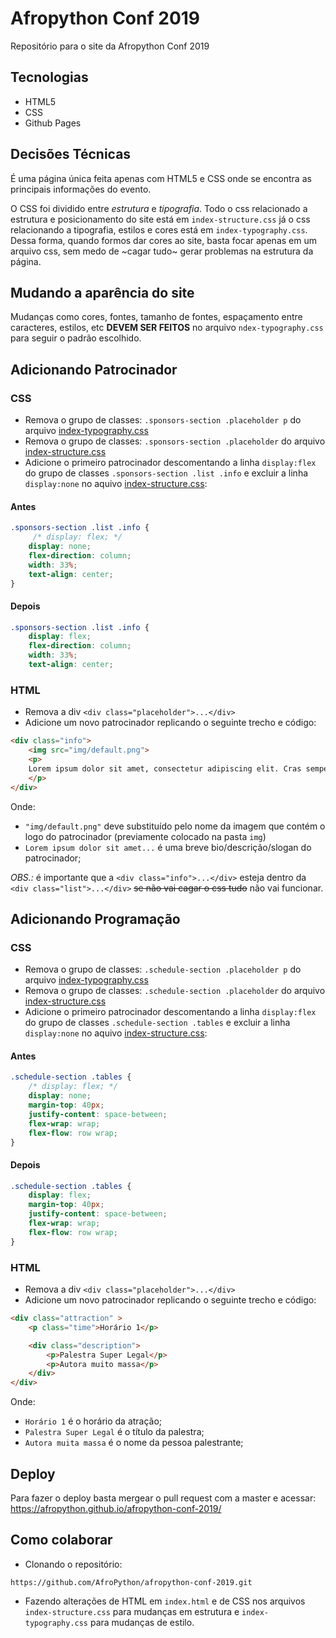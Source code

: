 # Afropython Conf 2019

Repositório para o site da Afropython Conf 2019

## Tecnologias

- HTML5
- CSS
- Github Pages

## Decisões Técnicas

É uma página única feita apenas com HTML5 e CSS onde se encontra as principais informações do evento.

O CSS foi dividido entre _estrutura_ e _tipografia_. Todo o css relacionado a estrutura e posicionamento do site está em `index-structure.css` já o css relacionando a tipografia, estilos e cores está em `index-typography.css`. Dessa forma, quando formos dar cores ao site, basta focar apenas em um arquivo css, sem medo de ~cagar tudo~ gerar problemas na estrutura da página.

## Mudando a aparência do site

Mudanças como cores, fontes, tamanho de fontes, espaçamento entre caracteres, estilos, etc __DEVEM SER FEITOS__ no arquivo `ndex-typography.css` para seguir o padrão escolhido.

## Adicionando Patrocinador

### CSS

- Remova o grupo de classes: `.sponsors-section .placeholder p` do arquivo [index-typography.css](css/index-structure.css)
- Remova o grupo de classes: `.sponsors-section .placeholder` do arquivo [index-structure.css](css/index-structure.css)
- Adicione o primeiro patrocinador descomentando a linha `display:flex` do grupo de classes `.sponsors-section .list .info` e excluir a linha `display:none` no aquivo [index-structure.css](css/index-structure.css):

#### Antes

```css
.sponsors-section .list .info {
     /* display: flex; */
    display: none;
    flex-direction: column;
    width: 33%;
    text-align: center;
}
```

#### Depois

```css
.sponsors-section .list .info {
    display: flex;
    flex-direction: column;
    width: 33%;
    text-align: center;
```

### HTML

- Remova a div `<div class="placeholder">...</div>`
- Adicione um novo patrocinador replicando o seguinte trecho e código:

```html
<div class="info">
    <img src="img/default.png">
    <p>
    Lorem ipsum dolor sit amet, consectetur adipiscing elit. Cras semper diam vel pulvinar ultrices.
    </p>
</div>
```

Onde:

- `"img/default.png"` deve substituído pelo nome da imagem que contém o logo do patrocinador (previamente colocado na pasta `img`)
- `Lorem ipsum dolor sit amet...` é uma breve bio/descrição/slogan do patrocinador;

*_OBS.:_* é importante que a `<div class="info">...</div>` esteja dentro da `<div class="list">...</div>` ~~se não vai cagar o css tudo~~ não vai funcionar.

## Adicionando Programação

### CSS

- Remova o grupo de classes: `.schedule-section .placeholder p` do arquivo [index-typography.css](css/index-structure.css)
- Remova o grupo de classes: `.schedule-section .placeholder` do arquivo [index-structure.css](css/index-structure.css)
- Adicione o primeiro patrocinador descomentando a linha `display:flex` do grupo de classes `.schedule-section .tables` e excluir a linha `display:none` no aquivo [index-structure.css](css/index-structure.css):

#### Antes

```css
.schedule-section .tables {
    /* display: flex; */
    display: none;
    margin-top: 40px;
    justify-content: space-between;
    flex-wrap: wrap;
    flex-flow: row wrap;
}
```

#### Depois

```css
.schedule-section .tables {
    display: flex;
    margin-top: 40px;
    justify-content: space-between;
    flex-wrap: wrap;
    flex-flow: row wrap;
}
```

### HTML

- Remova a div `<div class="placeholder">...</div>`
- Adicione um novo patrocinador replicando o seguinte trecho e código:

```html
<div class="attraction" >
    <p class="time">Horário 1</p>

    <div class="description">
        <p>Palestra Super Legal</p>
        <p>Autora muito massa</p>
    </div>
</div>
```

Onde:

- `Horário 1` é o horário da atração;
- `Palestra Super Legal` é o título da palestra;
- `Autora muita massa` é o nome da pessoa palestrante;

## Deploy

Para fazer o deploy basta mergear o pull request com a master e acessar: https://afropython.github.io/afropython-conf-2019/

## Como colaborar

- Clonando o repositório:

`https://github.com/AfroPython/afropython-conf-2019.git`

- Fazendo alterações de HTML em `index.html` e de CSS nos arquivos `index-structure.css` para mudanças em estrutura e `index-typography.css` para mudanças de estilo.
